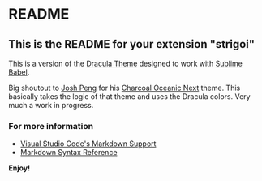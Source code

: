 # README
## This is the README for your extension "strigoi"
This is a version of the [Dracula Theme](https://draculatheme.com/visual-studio-code/) designed to
work with [Sublime Babel](https://github.com/babel/babel-sublime).

Big shoutout to [Josh Peng](https://github.com/joshpeng) for his [Charcoal Oceanic Next](https://github.com/joshpeng/Charcoal-Oceanic-Next)
theme. This basically takes the logic of that theme and uses the Dracula colors. Very much a work in progress.


### For more information
* [Visual Studio Code's Markdown Support](http://code.visualstudio.com/docs/languages/markdown)
* [Markdown Syntax Reference](https://help.github.com/articles/markdown-basics/)

**Enjoy!**
